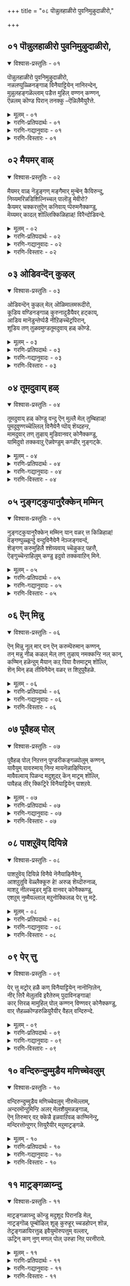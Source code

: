 +++
title = "०८ पॊन्नुलहाळीरो पुवनिमुऴुदाळीरो,"

+++


## ०१ पॊन्नुलहाळीरो पुवनिमुऴुदाळीरो,

<details open><summary>विश्वास-प्रस्तुतिः - ०१</summary>

पॊन्नुलहाळीरो पुवनिमुऴुदाळीरो,  
नन्नलप्पुळ्ळिनङ्गाळ् विनैयाट्टियेन् नानिरन्देन्,  
मुन्नुलहङ्गळॆल्लाम् पडैत्त मुहिल् वण्णन् कण्णन्,  
ऎन्नलम् कॊण्ड पिरान् तनक्कु –ऎन्निलैमैयुरैत्ते.
</details>

<details><summary>मूलम् - ०१</summary>

पॊन्नुलहाळीरो पुवनिमुऴुदाळीरो,  
नन्नलप्पुळ्ळिनङ्गाळ् विनैयाट्टियेन् नानिरन्देन्,  
मुन्नुलहङ्गळॆल्लाम् पडैत्त मुहिल् वण्णन् कण्णन्,  
ऎन्नलम् कॊण्ड पिरान् तनक्कु –ऎन्निलैमैयुरैत्ते.
</details>

<details><summary>गरणि-प्रतिपदार्थः - ०१</summary>

पॊन् उलहु आळीरो = परमपदवन्नु आळुवन्तागिरि, पुवनि मुऴुदु आळीरो = समस्त भूमण्डलवन्ने आळुवन्तागिरि, नल् नलम् = ऒळ्ळॆय सद्गुणगळुळ्ळ, पुळ् इनङ्गाळ् = पक्षिसमूहगळे,विनैयाट्टियेन् = महापापिष्ठळु नानु, नान् इरन्देन् = नानु \(निम्मन्नु\) प्रार्थिसुत्तेनॆ, मुन् = प्रारम्भदल्लि, उलहङ्गळ् ऎल्लाम् = समस्त लोकगळन्नू, पडैत्त = पडॆदुकॊण्ड \(सृष्टिसिद\), मुहिल् वण्णन् = मुगुलवण्णनाद, कण्णन् = अत्याकर्षकनु ऎन् नलम् कॊण्ड = नन्ननल्मॆगळन्नॆल्ला \(ऒळ्ळॆय गुणगळन्नु\) अपहरिसिद पिरान् तनक्कु = परमपुरुषनिगॆ, ऎन् निलैमै = नन्न दुस्थितियन्नु, उरैत्ते = बिन्नविसिये.
</details>

<details><summary>गरणि-गद्यानुवादः - ०१</summary>

ऒळ्ळॆय सद्गुणगळुळ्ळ पक्षिसमूहगळे, महापापिष्ठळाद नानु निम्मन्नु प्रार्थिसुत्तेनॆ. प्रारम्भदल्लि समस्तलोकगळन्नू सृष्टिसिद मुगिलवण्णनाद अत्याकर्षकनिगॆ, नन्न ऒळ्ळॆयगुणगळन्नॆल्ला अपहरिसिद परमपुरुषनिगॆ, नन्न दुःस्थितियन्नु नीवु भिन्नविसिये, परमपदवन्नुआळुवन्तागिरि, इल्लवे समस्तभूमण्डलवन्ने आळुवन्तागिरि. 
</details>

<details><summary>गरणि-विस्तारः - ०१</summary>

ईतिरुवाय् मॊऴिय पाशुरगळल्लि आळ्वाररु नायकियागि तम्म विरहसङ्कटवन्नु, तम्म सर्वस्ववन्नू कसिदुकॊण्डिरुव परमपुरुषनाद भगवन्तनल्लि बिन्नविसुवन्तॆ, स्वच्छन्दवागि हाराडुव बगॆबगॆय पक्षिसमूहगळन्नु दौत्यनडॆसुवन्तॆ बेडिकॊळ्ळुत्ताळॆ. 

पक्षिगळु भूमियन्नू आकाशवन्नू तम्मिष्टदन्तॆ बळसिकॊळ्ळतक्कवु. अवुगळ वास भूमिय मेलॆ, सञ्चार, हाराटगळॆल्ल आकाशदल्लि भूमिगॆ अण्टिरुवाग, अल्लिन कष्टकार्पण्यगळल्लि भागिगळागिद्दरू, भूमियन्नु बिट्टकूडले अदन्नॆल्ला मरॆतु आनन्ददिन्द इरतक्कवु. इदु अवुगळ सद्गुण. 

’नायकि’ हेळुत्ताळॆ- पक्षिसमूहगळे, कष्टपडुववरिगॆ, दुःखगळिगॆ, विरहिगळिगॆ नीवु उपकारमाडुव ऒळ्ळॆय गुणस्वभाववन्नुळ्ळवरु.परमपददल्लिरुववनू, अत्याकर्षकनू, मुगिलवण्णनू, ऎल्ला लोकगळन्नू सृष्टिसिदवनू आद परमपुरुषनु नन्न सर्वस्ववन्नू कसिदुकॊण्डु होगिद्दानॆ. अवनिन्द अगलिरुव दुःस्थितिगॆ नन्नन्नु तन्दिट्टिद्दानॆ. नीवु अवन बळिगॆ होगिनन्नीदुःस्थितियन्नु बिन्नविसि, नन्नन्नु कनिकरिसुवन्तॆ माडिरि. निम्म ई उपकारक्कॆ भूमण्डलवन्नू परमपदवन्नू आळुवन्तागिरि. 

उपकारक्कॆ प्रत्युपकार मादुवुदु धर्म. भगवन्तनिन्द अगलि, कॊरगुत्ता बन्धनदल्लिरुव नायकिगॆ उपकारमाडि, अवळु तन्नपरमपुरुषनन्नु सेरुवन्तॆ माडुव महदुपकारक्कॆ इह-परगळॆरडन्नू कॊट्टरू तीरदु ऎन्नलागुत्तदॆ.
</details>

## ०२ मैयमर् वाळ्

<details open><summary>विश्वास-प्रस्तुतिः - ०२</summary>

मैयमर् वाळ् नॆडुङ्गण् मङ्गैमार् मुन्बॆन् कैयिरुन्दु,  
निय्यमरिन्नडिशिल्निच्चल् पालॊडु मेवीरो?   
कैयमर् चक्करत्तुऎन् कनिवाय् प्पॆरुमनैक्कण्डु,  
मॆय्यमर् कादल् शॊल्लिक्किळिहाळ्\! विरैन्दोडिवन्दे.
</details>

<details><summary>मूलम् - ०२</summary>

मैयमर् वाळ् नॆडुङ्गण् मङ्गैमार् मुन्बॆन् कैयिरुन्दु,  
निय्यमरिन्नडिशिल्निच्चल् पालॊडु मेवीरो?   
कैयमर् चक्करत्तुऎन् कनिवाय् प्पॆरुमनैक्कण्डु,  
मॆय्यमर् कादल् शॊल्लिक्किळिहाळ्\! विरैन्दोडिवन्दे.
</details>

<details><summary>गरणि-प्रतिपदार्थः - ०२</summary>

मै अमर् = काडिगॆ तीडिरुव, वाळ् = सुन्दरवाद, नॆडुकण् = विशालवाद कण्णुगळ, मङ्गैमार् = युवतियर, मुन्बु = मुन्दॆ, ऎन् कै इरुन्दु= नन्नकैयिन्दले, नॆय् अमर् = तुप्पदिन्द कूडिद, इन् = इनिदाद, अडिशल् = अन्नवन्नू, निच्चल् = नित्यवू, पालॊडु = हालन्नू मेवीरो =उण्णुविरन्तॆ, कै अमर् = कैयल्लि धरिसिरुव, चक्करत्तु = चक्रायुधवन्नुळ्ळ, ऎन् = नन्न, कनिवाय् =तॊण्डेहण्णिनन्थ चॆन्दुटियुळ्ळ, पॆरुमानै कण्डु = परमपुरुषनन्नु कण्डु, मैय् अमर् = मैयल्लि तुम्बिरुव, कादल् शॊल्लि = प्रेमवन्नु तिळिसि, किळिहाल्= गिळिगळे, विरैन्दु = बेग, ओडि वन्दु = ओडि बन्दु.
</details>

<details><summary>गरणि-गद्यानुवादः - ०२</summary>

गिळिगळे, कैयल्लि चक्रायुधवन्नु धरिसिरुव, तॊण्डॆहण्णिनन्थ ऎन्दुटिय परमपुरुषनन्नु कण्डु, नन्न मैयल्लि कण्डु, नन्न मैयल्लि तुम्बिरुव प्रेमवन्नु तिळिसि, बेग ओडिबन्दु, काडिगॆ तीडिरुव, सुन्दरवाद विशालवाद कण्णुगळ युवतियर ऎदुरल्लि नन्न कैयिन्दले तुप्प बॆरॆसिद इनिदाद अन्नवन्नू हालन्नू उण्णुविरन्तॆ. 
</details>

<details><summary>गरणि-विस्तारः - ०२</summary>

हिन्दिन पाशुरदल्लि पक्षिगळे \(पक्षिगळ हिण्डुगळे\) ऎन्दु सम्बोधिसलायितु. गगनदल्लि मेलमेलक्कॆ बलु ऎत्तरक्कॆ हारि होगुव हक्किगळु अवु ऎन्दु तोरुत्तदॆ. अवु परमपुरुषनिगॆ मुट्टिसुव तन्न व्यामोह वार्तॆगॆ अवक्कॆ ई लोकवन्नू, परलोकवन्नू नीडिद्दायितु. ई पाशुरदल्लि गिळिय हिण्डन्नु कुरितु हेळलागुत्तिदॆ. अवेनु पञ्जरद साकुगिळिगळो, सामान्यवाद स्वच्छन्द गिळिगळो काणॆ. अवु माडुव उपकार्‍अक्कॆ नडॆसुव औतणवन्नादरू गमनिसोण. 

नायकि हेळुत्ताळॆ- गिळिगळे, नीवु चक्रायुधवन्नु धरिसिरुव \(परमसमर्थनाद\), तॊण्डॆहण्णिन तुटिगळ \(अत्याकर्षक सुन्दरनाद\) परमपुरुषन बळिगॆ होगि, नन्न भरिसलारद व्यामोहवन्नु अवनल्लि बिन्नविसि, बेग नन्नल्लिगॆ बन्दु बिडि. नीवु माडुव उपकारक्कॆ प्रतियागि, युवतियराद नन्न गॆळतियर कण्ण मुन्दॆये, नन्नकैयिन्दले, निमगॆ तुप्पान्नवन्नु उणिसुत्तेनॆ. हालन्नु कुडिसुत्तेनॆ. \(तुप्पान्नवन्नू हालन्नवन्नू उणिसुत्तेनॆ\). निमगॆ तृप्तियन्नू सन्तोषवन्नूनीडुत्तेनॆ.
</details>

## ०३ ओडिवन्दॆन् कुऴल्

<details open><summary>विश्वास-प्रस्तुतिः - ०३</summary>

ओडिवन्दॆन् कुऴल् मेल् ऒळिमालमरूदीरो,  
कूडिय वण्डिनङ्गाळ् कुरुनादुडैयैवर् हट्काय्,  
आडिय मानॆडुन्तेर्प्पडै नीऱिऴच्चॆट्रपिरान्,  
शूडिय तण् तुळवमुण्डतूमदुवाय् हळ् कॊण्डे.
</details>

<details><summary>मूलम् - ०३</summary>

ओडिवन्दॆन् कुऴल् मेल् ऒळिमालमरूदीरो,  
कूडिय वण्डिनङ्गाळ् कुरुनादुडैयैवर् हट्काय्,  
आडिय मानॆडुन्तेर्प्पडै नीऱिऴच्चॆट्रपिरान्,  
शूडिय तण् तुळवमुण्डतूमदुवाय् हळ् कॊण्डे.
</details>

<details><summary>गरणि-प्रतिपदार्थः - ०३</summary>

ओडि वन्दु= ओडिबन्दु, ऎन् कुऴल् मेल् = नन्न तलॆगूदलल्लि मुडिदिरुव, ऒळिमा मलर् = प्रकाशिसुव दॊड्ड हूगळ मेलॆ, ऊदीरो = ऊदिरि, कूडिय = ऒट्टुगूडिरुव, वण्डु इनङ्गाळ् = दुम्बिय हिण्डुगळे, कुरुनादु उडैय =कुरुनाडन्नुळ्ळ, ऐवर् हट्कु आय्= ऐवरिगॆ ऒदगिबन्दु, आडिय = ओडाडु \(हरिदाडु\)त्तिरुव मा =दॊड्ड, नॆडु= विस्तारवाद, तेर् पडै = तेरिन सैन्यवन्नु, नीऱु ऎऴ = पुडिपुडियागुवन्तॆ, शॆट्र = नाशमाडिद, पिरान् = परमपुरुषनु, शूडिय = मुडिदिरुव, तण् = तम्पाद, तुळवम् = तुलसियन्नु, उण्डक् = उण्ड, तू मदुवाय् हळ् कॊण्डे = परिशुद्धवाद जेनुसविद बायन्निट्टुकॊण्डे. 
</details>

<details><summary>गरणि-गद्यानुवादः - ०३</summary>

ऒट्टुगूडिरुव दुम्बिय हिण्डुगळे, कुरुनाडन्नुळ्ळ ऐवरिगॆ ऒदगि बन्दु, नुग्गि हरिदाडुव दॊड्ड विस्तारवाद तेरिन सैन्यवन्नु पुडिपुडियागुवन्तॆ नाशपडिसिद परमपुरुषनु मुडिदिरुव तम्पाद तुलसियन्नुण्ड शुद्धवाद जेनिन बायन्निट्टुकॊन्दे, ओडि बन्दु, नन्न तलॆगूदलिगॆ मुडिदिरुव प्रकाशिसुव दॊड्डहूगळमेलॆ ऊदिरि. 
</details>

<details><summary>गरणि-विस्तारः - ०३</summary>

हिन्दिन ऎरडु पाशुरगळल्लि ’नायकि’ तनगॆ उपकार माडिद पक्षिगळिगॆ प्रतियागि तानु तन्न कैयल्लि साध्यवादद्दन्नू साध्यवागिद्दन्नू सूरॆगॊळ्ळुवन्तॆ माडुवॆनॆन्दळष्टॆ. ई बगॆय कॊडुगॆय बगॆगॆ अवळिगॆ हेगॆन्निसितो काणॆ. ई पाशुरदल्लि तनगॆ भगवन्तन कडॆय ’प्रसाद’ ऒन्दु विधद \(रूपदल्लि\) सेरिदरॆ सन्तोषवागुवुदु ऎम्बन्तॆ, अवळु दुम्बिगळन्नु कुरितु हेळुत्ताळॆ. 

नायकि हेळुत्ताळॆ- हिण्डुहिण्डागि चलिसुत्तिरुव सुन्दरवाद दुम्बिगळे, धर्मक्के जयतरुवन्तॆ पञ्चपाण्डवरिगॆ सहायकनागि निन्तु, कुरुक्षेत्रद महाभारत युद्धदल्लि, अवर मेलॆ नुग्गिबरुत्तिद्द बलुदॊड्ड चतुरङ्ग बलवन्नु नुच्चुनुरि माडिद परमपुरुषनु तन्न किरीटदल्लि मुडिदिरुव परिमळ तुम्बिद तुलसिय दण्डॆय मकरन्दवन्नु सवियुत्ता इरुव नीवु, हागॆये नन्न बळिगॆ बन्नि. नन्न तलॆयल्लि मुडिदिरुव हूविन मेलॆ, आ परिमळिसुव परागगळन्नु, अवन कृपाप्रसादवागि, उदुरिसि, ननगॆ हर्षवन्नु तन्नि.
</details>

## ०४ तूमदुवाय् हळ्

<details open><summary>विश्वास-प्रस्तुतिः - ०४</summary>

तूमदुवाय् हळ् कॊण्डु वन्दु ऎन् मुल्लै मेल् तुम्बिहाळ्\!  
पूमदुवुण्णच्चॆल्लिल् विनैयेनै प्पॊय् शॆय्दहन्ऱ,  
मामदुवार् तण् तुऴाय् मुडिवानवर् कोनैक्कण्डु,  
यामिदुवो तक्कवाऱु ऎन्नवेण्डुम् कण्डीर् नुङ्गट्के.
</details>

<details><summary>मूलम् - ०४</summary>

तूमदुवाय् हळ् कॊण्डु वन्दु ऎन् मुल्लै मेल् तुम्बिहाळ्\!  
पूमदुवुण्णच्चॆल्लिल् विनैयेनै प्पॊय् शॆय्दहन्ऱ,  
मामदुवार् तण् तुऴाय् मुडिवानवर् कोनैक्कण्डु,  
यामिदुवो तक्कवाऱु ऎन्नवेण्डुम् कण्डीर् नुङ्गट्के.
</details>

<details><summary>गरणि-प्रतिपदार्थः - ०४</summary>

तू मदुवाय् हळ् कॊन्डु वन्दु = परिशुद्धवाद \(पवित्रवाद\) मधुविनल्लिट्टिद्द बायन्नु तन्दु, ऎन् मुल्लैमेल् = नन्न \(नानु मुडिदिरुव\) मल्लिगॆ हूगळ मेलॆ, तुम्बिहाळ् = दुम्बिगळे, पूमदु उण्ण = हूविन मधुवन्नु उण्णुवुदक्कॆ, शॆल्लिल् = होदरॆ, विनैयेनै= दुःखियागिरुव नन्नन्नु, पॊय् शॆय्दु = वञ्चिसि, अहन्ऱ = अगलिरुव, मामदु वार् = धारॆयन्तॆ विपरीतवागि सुरियुत्तिरुव, तण् तुऴाय् मुडि = तम्पाद तुलसिय हार्‍अवन्नु मुडिदिरुव, वानवर् कोनैकण्डु = परमपदवासिगळ ऒडॆयनन्नु कण्डु, याम् = नावु, इदुवो = इदो, \(ई मधुपानक्कॆ\), तक्क आऱु = तक्क हागॆ \(बन्दिद्देवॆ\), ऎन्नवेण्डुम् कण्डीर् = ऎन्नबेकु कण्डिरा, नुङ्गट्के = नीवुगळे \(निमगॆ नीवे\).
</details>

<details><summary>गरणि-गद्यानुवादः - ०४</summary>

परिशुद्धवू पवित्रवू आद मधुविनल्लिट्टिद्द बायन्नु, दुम्बिगळे, नन्नमल्लिगॆ हूविन मेलॆ, हू मधुवन्नुण्णलु होदरॆ, विरहदिन्द दुःखपडुत्तिरुव नन्नन्नु वञ्चिसिअगलिरुव, धारॆयन्तॆ मधुवन्नुसुरिसुत्तिरुव, तम्पाद तुलसिय हारवन्नु मुडिदिरुव, परमपदवासिगळ ऒडॆयनन्नु कण्डु, इदो नावु ई मधुपानक्कॆ तक्क हागॆ बन्दिद्देवॆ’ ऎन्दु निमगॆ नीवे ऎन्नबेकु कण्डिरा\! 
</details>

<details><summary>गरणि-विस्तारः - ०४</summary>

ई पाशुरदल्लि नायकि तानु परमपदद ऒडॆयनन्नु कैहिडियलु तक्कवळु ऎम्बुदन्नु बहळ चमत्कारवागि दुम्बिगळ मूलक हेळिसबयसुत्ताळॆ, इल्लि दुम्बिगळु दौत्य नडॆसुत्तवॆ. 

नायकि हेळुत्ताळॆ- दुम्बिगळे, परमपुरुषनाद भगवन्तनु मुडिदिरुव तुलसिय हारदिन्द परिशुद्धवू पवित्रवू आद मधुवन्नुण्डु बन्दवरु नीवु. इल्लिगॆ बन्दु ईग नानु मुडिदिरुव परिमळिसुव मल्लिगॆ हूविनल्लि हूमधुवन्नु उण्णुत्तिद्दीरि. नीवुमत्तॆ परमपुरुषन बळिगॆ होगुवुदादरॆ, अवनल्लि नन्न अगलिकॆय सङ्कटवन्नु तिळिसि, अल्लदॆ, नन्न बळि पान माडिद हू मधुविन रुचियू, परमपुरुषन बळियल्लि माडुव तुलसिय मधुविन रूचियू सरिसमवादुवॆन्दू, नीवु स्वामिय बळियल्लि मधुपानमाडलु तक्क हागॆ सिद्धवागि बन्दिरुवुदागियू अवनल्लि तप्पदॆ बिन्नविसि. 

’नायकि’यु ऎल्ल विधदल्लू परमपुरुषनिगॆ तक्कवळॆन्दू, अवळन्नु स्वामियु स्वीकरिसलेबेकॆन्दू हेळिदन्तॆ.
</details>

## ०५ नुङ्गट्कुयानुरैक्केन् मम्मिन्

<details open><summary>विश्वास-प्रस्तुतिः - ०५</summary>

नुङ्गट्कुयानुरैक्केन् मम्मिन् यान् वळर् त्त किळिहाळ्\!   
वॆङ्गण्पुळ्ळूर्न्दु वन्दुविनैयेनै नॆञ्जङ्गवर्न्द,  
शॆङ्गण् करुमुहिलै श्शॆय्यवाय् च्चॆऴुकऱ् पहत्तै,  
ऎङ्गुच्चॆन्ऱाहिलुम् कण्डु इदुवो तक्कवाऱिन् मिने.
</details>

<details><summary>मूलम् - ०५</summary>

नुङ्गट्कुयानुरैक्केन् मम्मिन् यान् वळर् त्त किळिहाळ्\!   
वॆङ्गण्पुळ्ळूर्न्दु वन्दुविनैयेनै नॆञ्जङ्गवर्न्द,  
शॆङ्गण् करुमुहिलै श्शॆय्यवाय् च्चॆऴुकऱ् पहत्तै,  
ऎङ्गुच्चॆन्ऱाहिलुम् कण्डु इदुवो तक्कवाऱिन् मिने.
</details>

<details><summary>गरणि-प्रतिपदार्थः - ०५</summary>

नुङ्गट्कु = निमगॆ, यान् = नानु, उरैक्केन् = हेळुत्तेनॆ, वम्मीन् = बन्निरि, यान् = नानु, वळर् त्त = बॆळॆसिद किळिहाल् = गिळिगळे, वॆम् कण् पुळ् = कॆङ्गण्णिन पक्षियन्नु\(गरुडनन्नु\), ऊर्न्दु = वाहननागि, वन्दु = बन्दु, विनैयेनै = विरहदुःखितळाद नन्न, नॆञ्जै कवर्न्द = मनस्सन्नु अपहरिसिद, शॆम् कण् = \(कॆन्दावरॆयन्तॆ\) कॆम्पगॆ विशालवाद कण्णिन, करुमुहिलै= कार्मुगिलन्नु, शॆय्यवाय् = कॆम्पनॆय तुटिगळ, शॆऴुकऱ् पहत्तै= सुन्दरवाद कल्पवृक्षवन्नु, ऎङ्गु शॆन्ऱु आहिलुम् कण्डु = ऎल्लिगॆ होगियादरू कण्डु, इदुवो = इदे अल्लवे, तक्कआऱु = तक्क रीति, ऎन् मिने = ऎन्निरि. 
</details>

<details><summary>गरणि-गद्यानुवादः - ०५</summary>

नानु बॆळॆसिद गिळिगळे, बन्नि निमगॆ नानु हेळुत्तेनॆ. कॆङ्गण्णिन पक्षियन्नु वाहनवागि बन्दु विरहदुःखितळाद नन्न मनस्सन्नु अपहरिसिद कॆम्पगॆ \(विशालवाद\) कण्णिन, कार्मुगिलन्नु, चॆन्दुटिगळ सुन्दरवाद कल्पवृक्षवन्नु ऎल्लिगॆ होगियादरू कण्डु, ’इदेयो तक्क रीति?’ ऎन्निरि. 
</details>

<details><summary>गरणि-विस्तारः - ०५</summary>

हिन्दिन पाशुरगळल्लि, तन्नन्नु वञ्चिसि, विरहियन्नागिसि, हॊरटुहोद परमपुरुषनिगागि, पक्षिय हिण्डुगळन्नु, गिळिय हिण्डुगळन्नु, दुम्बियहिण्डुगळन्नु दौत्य बिडुत्ताळॆ. अवु परमपदवन्नु तपुपुवुवॆन्दु अवळु नम्बिद्दळु. अवु अल्लिगॆ होदुवो, स्वामियन्नु कण्डु नायकिय बिन्नहवन्नु अरिकॆमाडिदवो तिळियदु. आद्दरिन्द अवळु तन्न साकुगिळिगळन्ने ईग दौत्य-बिडुत्ताळॆ. 

नायकि हेळुत्ताळॆ- नन्न साकु गिळिगळे, बन्नि, निमगॆ ऒन्दु मातन्नु हेळुत्तेनॆ. गरुडवाहननागि बन्दु, नन्नन्नु वञ्चिसि नन्न मनस्सन्नु अपहरिसिद, कॆन्दावरॆयन्तॆ कण्णुळ्ळ, चॆन्दुटिगळ, कार्मुगिल, सुन्दरवाद कल्पवृक्षवन्नु नीवु कण्डुकॊळ्ळलेबेकु. अवनु ऎल्ले इरलि, अल्लिगॆ होगि ’इदेयो निन्न तक्क \(योग्यवाद\) नडतॆ” ऎन्दु हेळि बन्नि. 

\(कॆन्दावरॆयन्तॆ कण्णु\) ’शॆङ्गण्’ ’शॆव्वाय्’ ’शॆय्यवाय्’ ई पदगळु भगवन्तन अतुळ सौन्दर्य, आकर्षणॆगळन्नु सूचिसुत्तवॆ. ’करुमुहिल्’ ऎम्बुदु कार्मुगिलन्तॆ अपरिमित औदार्यवन्नु सूचिसुत्तदॆ. “कऱ् पहम्” ऎम्बुदु, कल्पवृक्षद हागॆ बेडिद्दन्नु नीडुव औदार्यवन्नु सूचिसुत्तदॆ.

“ऎङ्गुच्चॆन्ऱाहिलुम्” – ’ऎल्लिगॆ होगियादरू’ ऎन्दरॆ, भगवन्तनिरुव स्थळयावुदो अदन्नु हुडुकि, कण्डुकॊण्डु ऎन्दर्थ. सर्वेश्वरनिगॆ ’परमपद’, ’पाल्गडलु’, धरॆय मेलॆ दिव्यक्षेत्रगळु, ऎल्ल जीविगळान्तरङ्ग, मत्तु तन्नसृष्टिय ऎल्लॆल्लू स्थळवॆन्दु इल्लि परोक्षवागि सूचिसिदन्तॆ.
</details>

## ०६ ऎन् मिन्नु

<details open><summary>विश्वास-प्रस्तुतिः - ०६</summary>

ऎन् मिन्नु नूल् मार् वन् ऎन् करुम्पॆरुमान् कण्णन्,  
तन् मन्नु नीळ् कऴल् मेल् तण् तुऴाय् नमक्कन्ऱि नल् कान्,   
कण्मिन् हळॆन्ऱुम् मैयान् कऱ् पिया वैत्तमाट्रम् शॊल्लि,  
शॆन् मिन् हळ् तीविनैयेन् वळर् त्त शिऱुपूवैहळे.
</details>

<details><summary>मूलम् - ०६</summary>

ऎन् मिन्नु नूल् मार् वन् ऎन् करुम्पॆरुमान् कण्णन्,  
तन् मन्नु नीळ् कऴल् मेल् तण् तुऴाय् नमक्कन्ऱि नल् कान्,   
कण्मिन् हळॆन्ऱुम् मैयान् कऱ् पिया वैत्तमाट्रम् शॊल्लि,  
शॆन् मिन् हळ् तीविनैयेन् वळर् त्त शिऱुपूवैहळे.
</details>

<details><summary>गरणि-प्रतिपदार्थः - ०६</summary>

ऎन् = नन्न, मिन्नु= हॊळॆयुव, नूल्मार् वन् = यज्ञोपवीतवन्नुऎदॆयल्लि उळ्ळवनू, ऎन् करुपॆरुमान् = नन्न करिय परमपुरुषनु, कण्णन् = अत्याकर्षकनु, तन् मन्नु = तन्नन्नु आश्रयिसिद \(आश्रयिसुव\), नीळ् कऴल् मेल् = उद्दनाद \(विशालवाद\) तिरुवडिगळ मेलण, तण् = तम्पाद, तुऴाय् = तुलसियन्नु, नमक्कू अन्ऱि = नमगल्लदॆ, नल् कान् = \(बेरॆयवरिगॆ\) कॊडनु, कण्मिन् हळ् = \(इदन्नु\) कलितुकॊळ्ळिरि, ऎन्ऱु = ऎन्दु, उम्मै = निमगॆ, यान् = नानु, कऱ् पिया वैत्त = कलिसिकॊट्ट, माट्रम् = मात्रवे, शॊल्लि= हेळि, शॆन् मिन् हळ् = समीपिसिरि, तीविनैयेन् = महापापियाद नानु, वळर् त्त = बॆळॆसिद, पूवै हळे = मैनाहक्किगळे. 
</details>

<details><summary>गरणि-गद्यानुवादः - ०६</summary>

महापापियाद नानु बॆळॆसिद मैनाहक्किगळे, परमपुरुषनन्नु समीपिसि, नन्न हॊळॆयुव यज्ञोपवीतवन्नु ऎदॆयल्लि उळ्ळवनु, नन्नकरिय परमपुरुषनु, अत्याकर्षकनु, तन्नन्नु आश्रयिसुव विशालवाद तिरुवडिगळ मेलण तम्पाद तुलसियन्नु नमगल्लदॆ बेरॆयवरिगॆ कॊडनु ऎन्दु नानु कलिसिकॊट्ट मात्रवे हेळि. 
</details>

<details><summary>गरणि-विस्तारः - ०६</summary>

हिन्दिन पाशुरदल्लि भगवन्तनन्नु मूदलिसि आडिद्दायितु. ईग अवनन्नु स्तुतिसि, ऒलिसिकॊळ्ळलु प्रयत्ननडॆयुत्तिदॆ. अदक्कागि नायकि तानु साकिद मैनाहक्किगळिगॆ भगवन्तन बळियल्लि अवु आडबेकाद मातन्नु कलिसुत्ताळॆ. 

नायकि हेळुत्ताळॆ- नानु साकिद मैनागळे, नीवु नन्न प्रियतमनाद परमपुरुषनन्नु समीपिसि, अवन मुन्दॆ, नानु कलिसिकॊट्टष्टु मातुगळन्नु मात्रवे हेळि- “नन्न हॊळॆयुव यज्ञोपवीतवन्नु धरिसिदवनु, नन्न कप्पुबण्णद पाम पुरुषनु, अत्याकर्षकनु, तन्नन्नु आश्रयिसुव विशालवाद तिरुवडिगळ मेलिरुव तम्पाद तुलसिय प्रसादवन्नु नमगल्लदॆ बेरॆ यारिगू कॊडनु- ऎन्दु मात्र हेळि.
</details>

## ०७ पूवैहळ् पोल्

<details open><summary>विश्वास-प्रस्तुतिः - ०७</summary>

पूवैहळ् पोल् निऱत्तन् पुण्डरीकङ्गळ्पोलुम् कण्णन्,  
यावैयुम् यावरुमाय् निन्ऱ मायनॆन्नाऴिप्पिरान्,  
मावैवल्वाय् पिळन्द मदुशूदऱ् कॆन् माट्रम् शॊल्लि,  
पावैहळ् तीर् क्किट्रिरे विनैयाट्टियेन् पाशऱवे.
</details>

<details><summary>मूलम् - ०७</summary>

पूवैहळ् पोल् निऱत्तन् पुण्डरीकङ्गळ्पोलुम् कण्णन्,  
यावैयुम् यावरुमाय् निन्ऱ मायनॆन्नाऴिप्पिरान्,  
मावैवल्वाय् पिळन्द मदुशूदऱ् कॆन् माट्रम् शॊल्लि,  
पावैहळ् तीर् क्किट्रिरे विनैयाट्टियेन् पाशऱवे.
</details>

<details><summary>गरणि-प्रतिपदार्थः - ०७</summary>

पूवैहळ् पोल् = अगसॆय हूविन हागॆ, निऱत्तन्= बण्णवुळ्ळवनु, पुण्डरीकङ्गळ् पोलुम् = बिळिदावरॆगळन्नु होलुव, कण्णन् = कण्णुगळुळ्ळवनु, यावैयुम् = सकल अचेतनवस्तुगळू, यावरुम् = ऎल्ला चेतनवस्तुगळु, आय् = आगि, निन्ऱ = इरुव, मायन् = आश्चर्यकारियु, ऎन् आऴिप्पिरान् = नन्न चक्रायुधद परमपुरुषनु, मावै वल् वाय् पिळन्द = कुदुरॆय बलिष्ठवाद बायन्नु सीळिहाकिद, मदुशूदऱ् कु = मधुसूदननिगॆ, ऎन् माट्रम् = नन्न सङ्कटवन्नु, शॊल्लि= हेळि, पावैहळ् = आटद गॊम्बॆगळे, तीर् क्किट्रिरे = तीरिसिरि, विनैयाट्टियेन् = पापियाद, नन्नपाशऱवे = वर्णहीनतॆयन्नु. 
</details>

<details><summary>गरणि-गद्यानुवादः - ०७</summary>

आटदगॊम्बॆगळे, अगसॆय हूविनहागॆ बण्णवुळ्ळवनु, बिळिदावरॆयन्नु होलुव कण्णुगळुळ्ळवनु, ऎल्ला अचेतनवस्तुगळु, ऎल्ला चेतनवस्तुगळु आगिरुव आश्चर्यकारियु, नन्न चक्रायुधद परमपुरुषनु, आद कुदुरॆय बलिष्ठवाद बायन्नु सीळि हाकिद मधुसूदननिगॆ नन्न सङ्कटवन्नु हेळि पापियाद नन्न वर्णहीनतॆयन्नु \(बिळिचिकॊण्डिरुवुदन्नु\) तीरिसिरि. 
</details>

<details><summary>गरणि-विस्तारः - ०७</summary>

ई पाशुरदल्लि नायकि तन्नसङ्कटवन्नु तोडिकॊळ्ळुवुदक्कॆ तन्न आटदगॊम्बॆगळन्ने उपयोगिसिकॊण्डिद्दाळॆ. इदुवरॆगॆ हाराडुव हक्किगळन्नु, दुम्बिगळन्नु दौत्य नडॆसुवन्तॆ माडिकॊण्डिद्दळष्टॆ. ईग अचेतनवस्तुगळाद आटदगॊम्बॆगळन्नु सम्बोधिसुत्ताळॆ. 

भगवन्तनु ऎल्ला चेतन अचेतन वस्तुगळ स्वरूपि ऎन्दु पाशुरदल्लि तानु हेळुव हागॆ ई आटद गॊम्बॆगळु तनगॆ सहाय माडुवुवॆम्ब आशॆ नायकिगॆ इद्दिरबहुदु. अल्लदॆ, दिनबळकॆय वस्तुगळु अवु आद्दरिन्द, अवु तन्न इङ्गितवन्नू चॆन्नागि अरितुकॊण्डिवॆ ऎम्ब भ्रमॆयू सह.

मावै वल् वाय् पिळन्द” – भगवन्तनु श्रीकृष्णावतारियागि नडॆसिद ऒन्दु प्रसङ्गविदु. कंसनिन्द प्रेरितनाद केशि ऎम्ब राक्षसनु बालकृष्णनन्नु कॊल्ललु कुदुरॆय वेषवन्नु धरिसि बन्दनु. तन्न बायन्नु चॆन्नागि अगलिसिकॊण्डु, कृष्णनन्नु कच्चिकॊल्ललु मुन्नुगिदाग, बालकृष्णनु तन्न पुट्टकैगळिन्दले आ कुदुरॆय दवडॆगळन्नु हिडिदु, अगलिसि, सीळि, अदन्नु कॊन्दु हाकिदनु.

मधु ऎम्ब राक्षसनन्नु कॊन्दद्दरिन्द, श्रीकृष्णनिगॆ ’मधुसूदन’ ऎन्दु हॆसरायितु. 

नायकि हेळुत्ताळॆ- आटद गॊम्बॆगळे, चक्रायुधधारियागि, परम समर्थनाद, सृष्टिय समस्त वस्तुगळरूपदल्लि शोभिसुव नन्न परमपुरुषनिगॆ, नन्न विरहद सङ्कटवन्नु तिळिसि, अवन मनवॊलिसबारदे?
</details>

## ०८ पाशऱुवॆय् दियिन्ने

<details open><summary>विश्वास-प्रस्तुतिः - ०८</summary>

पाशऱुवॆय् दियिन्ने विनैये नॆनैयाऴिनैवेन्,  
आशऱुतूवि वॆळ्लैक्कूरु हे\! अरुळ् शॆय्दॊरुनाळ्,   
माशऱु नीलच्चुडर् मुडि वानवर् कोनैक्कण्डु,  
एशऱुम् नुम्मैयल्लाल् मऱुनोक्किलळ् पेर् त्तु मट्रे.
</details>

<details><summary>मूलम् - ०८</summary>

पाशऱुवॆय् दियिन्ने विनैये नॆनैयाऴिनैवेन्,  
आशऱुतूवि वॆळ्लैक्कूरु हे\! अरुळ् शॆय्दॊरुनाळ्,   
माशऱु नीलच्चुडर् मुडि वानवर् कोनैक्कण्डु,  
एशऱुम् नुम्मैयल्लाल् मऱुनोक्किलळ् पेर् त्तु मट्रे.
</details>

<details><summary>गरणि-प्रतिपदार्थः - ०८</summary>

पाशऱवु ऎय्दि = देहद बण्णवन्नु कळॆदुकॊण्डु, इन्ने = ई रीतियल्लि, विनैयेन् = पापिष्ठळाद नानु, ऎनै = ऎष्टु, ऊऴि = कालवन्नु \(युगगळन्नु\), नैवेन् = कॊरगुत्तिरुवॆनु, आशु अऱ = स्वल्पवू कळङ्कविल्लद \(कॊळॆयिल्लद\), शूवि = रॆक्कॆगळ, वॆळ्ळै कुरुहे = बिळिय कॊक्करॆये, अरुळ् शॆय्दु = कृपॆमादि, ऒरुनाळ् = ऒन्दु दिन, माशु अऱु = स्वल्पवू कळङ्कविल्लद \(परिशुद्धवाद\), नीलम् शुडर् मुडि= नीलतेजस्सिन किरीटवन्नु धरिसिरुव, वानवर् कोनैकण्डु = परमपदवासिगळ ऒडॆयनन्नु कण्डु, एशु अऱुम् = अपहास्यक्कॆ \(दूषणॆगॆ\) अवकाशविल्लद \(स्वल्पवू हास्यास्पदवल्लद\), नुम्मै अल्लाल् = तम्मन्नल्लदॆ, मऱुनोक्कु = बेरॆ नोटवन्नु, इलळ् = इल्लदवळागिद्दाळॆ, पेर् त्तु मट्रे = अगलिद बळिक. 
</details>

<details><summary>गरणि-गद्यानुवादः - ०८</summary>

कॊळॆयिल्लद बिळिय रॆक्कॆगळ कॊक्करॆगळे, देहद बण्णवन्नु कळॆदुकॊण्डु ई रीतियल्लि इन्नॆष्टु काल \(युगगळन्नु\) कळॆयुत्तिरलि? \(नीवु\) कृपॆमाडि ऒन्दुदिन परिशुद्धवाद नीलकान्तिय किरीटवन्नु धरिसिरुव परमपदवासिगळ ऒडॆयनन्नु कण्डु, दूषणॆगॆ स्वल्पवू अवकाशविल्लद तम्मन्नल्लदॆ बेरॆ दृष्टि \(नोट\)वन्नु, अगलिद बळिक, इल्लदवळागिद्दाळॆ \(ऎन्दु बिन्नविसि\). 
</details>

<details><summary>गरणि-विस्तारः - ०८</summary>

ई पाशुरदल्लि नायकि, मत्तॆ बिळिय कॊक्करॆगळन्नु कण्डु, तन्न विरहद परिस्थितियन्नू, तन्न पारिशुद्धतॆयन्नू, तन्न निश्चलप्रेमवन्नू भगवन्तनल्लि बिन्नविसुवन्तॆ केळिकॊळ्ळुत्ताळॆ. 

परमपुरुषनु नायकियन्नु तन्न कडॆगॆ आकर्षिसि, तन्न प्रेमवन्नु तोरिसि, अवळु तन्नल्लिपरिपुर्णवागि अनुरक्तळागुवन्तॆ माडि, आ स्थितियल्लि अवळन्नगलि कण्मरॆयादनष्टॆ. अन्दिनिन्द अवळु कॊरगुत्ता, बिळिचिकॊण्डु, कालकळॆयुत्तिद्दाळॆ, इष्टागि, अवळिगॆ तन्न स्वामियल्लि स्वल्पवू कोपविल्ल. अवनल्लि ऎळ्ळष्टू दोषवॆणिसुवुदिल्ल. ताने पापि. अवनु परिशुद्धनु ऎन्दु तिळियुत्ता, अवनन्ने नम्बि, अवनल्लि निश्चलवाद प्रेमवुळ्ळवळागिद्दाळॆ. ई विषयवन्नु तन्न स्वामियल्लि बिन्नविसबेकॆन्दु कॊक्करॆगळिगॆ हेळुत्ताळॆ. 

नायकि हेळुत्ताळॆ- शुद्धवाद बिळिय रॆक्कॆगळ कॊक्करॆगळे, नानु कृशगॊळ्ळुत्ता, देहद बण्णवन्नु कळॆदुकॊण्डु, कॊरगुत्ता इन्नॆष्टु काल कळॆयुत्तिरलि? नीवु कृपॆमाडि, दिव्यकान्तियिन्द बॆळगुव किरीटवन्नु धरिसिरुव, परापदवासिगळ ऒडॆयन बळिगॆ ऒन्दु दिन होगि, आ नन्न प्रियतमनन्नु कण्डु, स्वामियु नन्नन्नगलिद बळिक, अवन बगॆगॆ ननगॆ स्वल्पवू कोपविल्लवॆन्दू, अवनल्लि दोषवन्नु नानु ऎणिसुवुदिल्लवॆन्दू, अवनु परिशुद्धनू दोषदूरनॆन्दू, अवननगलिद क्षणदिन्दलू नानु अवनन्नल्लदॆ अन्यदृष्टियुळ्ळवळागिल्लवॆन्दू, नन्नदु निश्चलप्रेमवॆन्दू बिन्नविसबेकु, कण्डिरा\! इदे नन्न प्रार्थनॆ.
</details>

## ०९ पेर् त्तु

<details open><summary>विश्वास-प्रस्तुतिः - ०९</summary>

पेर् त्तु मट्रोर् हळै कण् विनैयाट्टियेन् नानॊन्ऱिलेन्,  
नीर् त्तिरै मेलुलवि इरैतेरुम् पुदाविनङ्गाळ्\!  
कार् त्तिरळ् मामुहिल् पोल् कण्णन् विण्णवर् कोनैक्कण्डु,   
वार् त्तैहळ्कॊण्डरुळियुरैयीर् वैहल् वन्दिरुन्दे.
</details>

<details><summary>मूलम् - ०९</summary>

पेर् त्तु मट्रोर् हळै कण् विनैयाट्टियेन् नानॊन्ऱिलेन्,  
नीर् त्तिरै मेलुलवि इरैतेरुम् पुदाविनङ्गाळ्\!  
कार् त्तिरळ् मामुहिल् पोल् कण्णन् विण्णवर् कोनैक्कण्डु,   
वार् त्तैहळ्कॊण्डरुळियुरैयीर् वैहल् वन्दिरुन्दे.
</details>

<details><summary>गरणि-प्रतिपदार्थः - ०९</summary>

पेर् त्तु = अगलि, मट्रु = बेरॆ, ओर् = ऒब्बरु, कळैकण् = सॊरगिदवरन्नु, विनैयाट्टियेन् नान् = पापियाद नानु, ऒन्ऱिलेन् \(ऒन्ऱुइलेन्\) = साटियिल्लदवळागिद्देनॆ, नीर् तिरैमेल् = नीरिन अलॆगळ मेलॆ, उलवि = सञ्चरिसुत्ता, इरै तेरुम् = आहारवन्नु हुडुकुव, पुदा इनङ्गाळ् = कॊक्करॆय \(नीरुकोळिगळ\) हिण्डुगळे, कार् = मळॆगालद,तिरळ् = दट्टवागि बरुव,मा मुहिल् पोल् = महामेघगळ हागॆ, कण्णन् =अत्याकर्षकनाद, विण्णवर् कोनै कण्डु = परमपदवासिगळ ऒडॆयनन्नु कुरितु, वार् त्तैहळ् कॊण्डु =समाचारवन्नु तिळिदु, अरुळि = कृपॆमाडि, उरैयीर् = ननगॆ हेळिरि, वैहल् = यावागलू, वन्दु इरुन्दे =\(नन्न बळि\) बन्दु इरुत्ता.
</details>

<details><summary>गरणि-गद्यानुवादः - ०९</summary>

नीरिन अलॆगळ मेलॆ सञ्चरिसुत्ता आहारवन्नु हुडुकुव नीरु कोळिगळ गुम्पुगळे, \(तन्न प्रियतमनिन्द\) अगलि बेरॊब्ब सॊरगिदवरन्नु पापियाद ननगॆ साटियादवरन्नु कण्डिल्ल. मळॆगालद दट्टवाद महामेघगळ हागॆ अत्याकर्षकनाद परमपदवासिगळ ऒडॆयनन्नु कण्डु, समाचारवन्नु तिळिदु, कृपॆमाडि \(नन्न बळि\) यावागलू बन्दु इरुत्ता, ननगॆ हेळिरि. 
</details>

<details><summary>गरणि-विस्तारः - ०९</summary>

नायकि हेळुत्ताळॆ- नीरिन अलॆगळ मेलॆये सञ्चरिसुत्ता निम्म आहारवन्नु हुडुकिकॊळ्ळुव नीरुकोळिगळे, नानु नन्न प्रियतमनिन्द वञ्चितळाद विरहि. कडुपापि. नन्न हागॆ सङ्कटपडुववरन्नु बेरॆ यारन्नू नानु कण्डिल्ल. नन्न परमपुरुषनु मळॆगालद दट्टवाद दॊड्ड मोडदन्तॆ अत्याकर्षकनु. परमपदवासिगळ ऒडॆयनु. नीवु कृपॆमाडि अवनन्नु काणिरि. नन्न बगॆगॆ अवनिन्द समाचारवन्नु तिळिदु, यावागलू नन्न बळिये इरुत्ता, अदन्नॆल्ला ननगॆ तिळिसि. नन्न मनस्सन्नु नॆम्मदिगॊळिसि.
</details>

## १० वन्दिरुन्दुम्मुडैय मणिच्चेवलुम्

<details open><summary>विश्वास-प्रस्तुतिः - १०</summary>

वन्दिरुन्दुम्मुडैय मणिच्चेवलुम् नीरुमॆल्लाम्,   
अन्दरमॊन्ऱुमिन्ऱि अलर् मेलशैयुमन्नङ्गाळ्,  
ऎन् तिरुमार् वऱ् क्कॆन्नै इन्नवाऱिवळ् काण्मिनॆन्ऱु,  
मन्दिरत्तॊन्ऱुणर् त्तियुरैयीर् मऱुमाट्रङ्गळे.
</details>

<details><summary>मूलम् - १०</summary>

वन्दिरुन्दुम्मुडैय मणिच्चेवलुम् नीरुमॆल्लाम्,   
अन्दरमॊन्ऱुमिन्ऱि अलर् मेलशैयुमन्नङ्गाळ्,  
ऎन् तिरुमार् वऱ् क्कॆन्नै इन्नवाऱिवळ् काण्मिनॆन्ऱु,  
मन्दिरत्तॊन्ऱुणर् त्तियुरैयीर् मऱुमाट्रङ्गळे.
</details>

<details><summary>गरणि-प्रतिपदार्थः - १०</summary>

वन्दु इरुन्दु = सामान्यवागि \(ऎदुरल्लि\) बन्दिरुव, उम्मुडैय = निम्म, मणि = सुन्दरवाद, शेवलुम् =हॆण्णुहक्किगळू, नीरुम् = नीवू,ऎल्लाम् = ऎल्लवू, अन्दरम् ऒन्ऱुम् इन्ऱि = स्वल्पवू व्यत्यासविल्लदन्तॆ \(स्वल्पवू अन्तरविल्लदन्तॆ – ऒन्दन्नॊन्दु हॊन्दिकॊण्डु ऒट्टॊट्टागि\), अलर् मेल् = हूगळ मेलॆ, अशैयुम् = आडुत्तिरुव \(सञ्चरिसुत्तिरुव\), अन्नङ्गाळ् = हंसपक्षिगळे, ऎन् =नन्न \(स्वामियाद\), तिरुमार् वऱ् कु = लक्ष्मीदेवियन्नु ऎदॆयल्लि उळ्ळवनिगॆ \(लक्ष्मीवल्लभनिगॆ\), ऎन्नै = नन्नन्नु कुरितु, इन्न आऱु इवळ् काण्मिन् ऎन्ऱु = नन्नन्नु कुरितु, इन्न आऱु इवळ् काण्मॆन् ऎन्ऱु = ई रीतियवळु इवळु काणिरि ऎन्दु, मन्दिरत्तु = \(एकान्त\) मन्दिरदल्लि, ऒन्ऱु = स्वल्प, उणर् त्ति = तिळियपडिसि, उरैयीर् = हेळिरि, मरुमाट्रङ्गळे= प्रत्युत्तरवन्ने.
</details>

<details><summary>गरणि-गद्यानुवादः - १०</summary>

सामान्यवागि ऎदुरल्लि निम्म सुन्दरवाद हॆण्णुहक्किगळू नीवू ऎल्लवू स्वल्पवू अन्तरविल्लदन्तॆ ऒट्टॊट्टागि हूगळ मेलॆ आडुत्तिरुव हंसपक्षिगळे, नन्न स्वामियाद लक्ष्मीवल्लभनिगॆ नन्नन्नु कुरितु ’इवळु ई बगॆयवळु काणिरि’ ऎन्दु \(एकान्त\) मन्दिरदल्लि स्वल्प तिळियपडिसि, अवन प्रत्युत्तरवन्नु ननगॆ हेळिरि. 
</details>

<details><summary>गरणि-विस्तारः - १०</summary>

ई पाशुरदल्लि नायकि तन्न नडतॆयल्लि पारिशुद्धतॆयन्नु तन्न नायकनिगॆ बिन्नविसबेकॆन्दु हंसपक्षिगळन्नु प्रार्थिसुत्ताळॆ. 

हंसपक्षिगळल्लि गण्डु, हॆण्णुगळु ऒट्टॊट्टागि नीर्नॆलॆगळल्लि बॆळॆयुव तावरॆ हूगळल्लि वासिसुत्तदॆ. अवुगळ नडतॆयन्नु कण्डु नायकिगॆ हेगॆन्निसितो\! मानव कुलक्के अनुमान, अपनम्बिकॆ मुन्तादवु अण्टि बन्दिदॆयो हेगो\! तन्न शीलस्वभावगळल्लू सर्वेश्वरनिगॆ अनुमानिसदॆ इरुवने? तानु योचिसुव, नुडियुव \(माडुव\) ऎल्लक्कू, ऎल्ल कालक्कू अवनु साक्षियल्लवे? आदरू चिन्तॆयिल्ल. तन्न शुद्धतॆयन्नु कुरितु इतररिन्द \(कण्डवरिन्द\) हेळिसुवुदु उचितवॆन्दू फलकारियॆन्दू नायकिय मनस्सिगॆ बन्दिरबेकु. 

“इन्नवाऱिवळ् काण्मिन्” – नायकि हंसगळ मूलक हेळि कळुहिसुव मातिदु? इवळ मनस्सॆन्थाद्दु, नडतॆ ऎन्थाद्दु, तन्न प्रियतमनिन्द अगलिद बळिक ऒन्दु क्षणकालवू बिडदॆ हेगॆ इवळु परितपिसुत्तिद्दाळॆ, हेगॆ कॊरगि कॊरगि कृशळागिद्दाळॆ, ऎम्ब विषयवन्नु कुरितु तन्न प्रियनाद लक्ष्मीवल्लभनिगॆ गुट्टागि तिळियपडिसि, अवन मनस्सन्नु प्रसन्नगॊळिसुवन्तॆ बेडुत्ताळॆ. 

भक्तन मनस्सन्नु कॆदकि, कॆदकि, तानु अनुग्रहिसलु अवनु तक्कवने ऎन्दु भगवन्तनु कण्डुकॊळ्ळुत्तानॆन्दु तोरुत्तदॆ.
</details>

## ११ माट्रङ्गळाय्न्दु

<details open><summary>विश्वास-प्रस्तुतिः - ११</summary>

माट्रङ्गळाय्न्दु कॊन्डु मदुशूद पिरानडि मेल्,  
नाट्रङ्गॊळ् पूम्बॊऴिल् शूऴ् कुरुहूर् च्चडहोपन् शॊन्न,  
तेट्रङ्गळायिरत्तुळ् इवैयुमॊरुपत्तुम् वल्लार्,   
ऊट्रिन् कण् नुण् मणल् पोल् उरुहा निऱ् परनीराये.
</details>

<details><summary>मूलम् - ११</summary>

माट्रङ्गळाय्न्दु कॊन्डु मदुशूद पिरानडि मेल्,  
नाट्रङ्गॊळ् पूम्बॊऴिल् शूऴ् कुरुहूर् च्चडहोपन् शॊन्न,  
तेट्रङ्गळायिरत्तुळ् इवैयुमॊरुपत्तुम् वल्लार्,   
ऊट्रिन् कण् नुण् मणल् पोल् उरुहा निऱ् परनीराये.
</details>

<details><summary>गरणि-प्रतिपदार्थः - ११</summary>

माट्रङ्गळ् = मातुगळन्नु, आय्न्दु कॊण्डु = आरिसिकॊण्डु, मदुशूद पिरान् अडिमेल् = मधुसूदननादस्वामिय तिरुवडिगळ मेलॆ, नाट्रम् कॊळ् = परिमळ तुम्बिरुव, पू पॊऴिल् शूऴ् = हूविनतोटगळिन्द सुत्तुवरिद, कुरुहूर् च्चडहोपन् = तिरुक्कूरुहूरिन शठगोपनु \(नम्माळ्वाररु\), शॊन्न = हेळिद, तेट्रङळ् = सत्यांशगळाद, आयिरत्तुळ् = ऒन्दु साविरदल्लि, इवैयुम् = इवुगळाद, ओर् = साटियिल्लद, पत्तुम् = हत्तुपाशुरगळन्नु, वल्लार् = बल्लवरु, ऊट्रिन् कण् = ऊटॆयल्लि, इरुव, नुण् मणल् पोल् = नुणुपाद मरळिन हागॆ, उरुहानिऱ् पर् नीराये = नीरागिये करगिहोगुत्तारॆ.
</details>

<details><summary>गरणि-गद्यानुवादः - ११</summary>

मातुगळन्नु आरिसिकॊण्डु, मधुसूदननाद स्वामिय तिरुवडिगळ मेलॆ, परिमळ तुम्बिद हूदोटगळिन्द सुत्तुवरिद तिरुक्कूरुहूरिन शठगोपनु\(नम्माळ्वाररु\) हेळिद सत्यांशगळाद ऒन्दु साविरदल्लि साटियिल्लद ई हत्तु पाशुरगळन्नु बल्लवरु ऊटॆयल्लिरुव नुणुपाद मरळिन हागॆ, नीरागिये करगि होगुत्तारॆ. 
</details>

<details><summary>गरणि-विस्तारः - ११</summary>

ऊट्रिन् कण् मण् मणल् पोल् उरुहानिऱ् पर् नीराये” – इदु बलु सुन्दरवाद उपमान. नॆलदिन्द नीरु उक्कि हरियुवुदन्नु ’ऊटॆ’ अथवा ’चिलुमॆ’ ऎन्नुत्तारॆ. ऊटॆयिन्द नीरु रभसवागि, ऒन्दे समनागि, हरिदु बरुत्तिरुत्तदॆ. अदर बायल्लिरुव सण्ण मरळु चिम्मी हरियुव नीरिन रभसक्कॆ सिगुत्तवॆ. सवॆयुत्तवॆ. बरबरुत्ता आ कणगळे मायवागुत्तवॆ. ऎन्दरॆ, अवु सवॆदु सवॆदु आ नीरिनल्लिये करगि हरिदु होगुत्तवॆ. हागॆये, ऎडॆबिडदन्तॆ भगवद्गुणानुभावदल्लिये मुळुगिरुव भक्तनु, हृदयान्तराळदिन्द उक्किहरियुव आ गुणानुभावदल्लिये सवॆदु सवॆदु कडॆगॆ तानू अदरल्लि ऒन्दागि होगुत्तानॆ. ऎन्दरॆ, भगवन्तन गुणगळ मूलक भगवन्तनल्लिये अवनु कलॆतु होगुत्तानॆ. 

भगवन्त सत्यस्वरूपि. अवनन्नु कुरितु हेळुवुदॆल्लवू सत्यांशगळे. तिरुक्कूरुहूरिन निवासियाद शठगोपनु \(नम्माळ्वाररु\) भगवन्तन गुणस्वभावगळन्नु ऎडॆबिडदॆ अनुभविसुत्ता, आ अनुभवगळनु कुरितु, आरिसि पोणिसिदन्तॆ, सुन्दरवाद मातुगळिन्द ऒन्दु साविर पाशुरगळन्नु रचिसि हाडिद्दानॆ. आ साविर पाशुरगळल्लि ई तिरुवाय् मॊऴिय हत्तुपाशुरगळन्नु मात्रवे आरिसिकॊण्डु, कलितु, अदर गूढार्थवन्नु यारु बल्लवरागुत्तारो, अवरु भगवद्गुणानुभावदल्लिये सेरि होगुत्तारॆ. भगवन्तनन्नु तप्पदॆ, सत्यांशगळ मूलक सत्यस्वरूपियन्नु, सेरिकॊळ्ळुत्तारॆ. हीगिदॆ ई तिरुवाय् मॊऴिय फलश्रुति.
</details>
